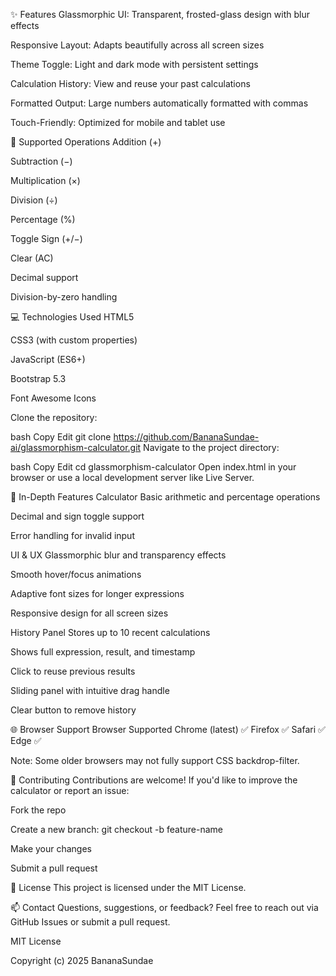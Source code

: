 ✨ Features
Glassmorphic UI: Transparent, frosted-glass design with blur effects

Responsive Layout: Adapts beautifully across all screen sizes

Theme Toggle: Light and dark mode with persistent settings

Calculation History: View and reuse your past calculations

Formatted Output: Large numbers automatically formatted with commas

Touch-Friendly: Optimized for mobile and tablet use

🧮 Supported Operations
Addition (+)

Subtraction (−)

Multiplication (×)

Division (÷)

Percentage (%)

Toggle Sign (+/−)

Clear (AC)

Decimal support

Division-by-zero handling

💻 Technologies Used
HTML5

CSS3 (with custom properties)

JavaScript (ES6+)

Bootstrap 5.3

Font Awesome Icons

Clone the repository:

bash
Copy
Edit
git clone https://github.com/BananaSundae-ai/glassmorphism-calculator.git
Navigate to the project directory:

bash
Copy
Edit
cd glassmorphism-calculator
Open index.html in your browser or use a local development server like Live Server.

📜 In-Depth Features
Calculator
Basic arithmetic and percentage operations

Decimal and sign toggle support

Error handling for invalid input

UI & UX
Glassmorphic blur and transparency effects

Smooth hover/focus animations

Adaptive font sizes for longer expressions

Responsive design for all screen sizes

History Panel
Stores up to 10 recent calculations

Shows full expression, result, and timestamp

Click to reuse previous results

Sliding panel with intuitive drag handle

Clear button to remove history

🌐 Browser Support
Browser	Supported
Chrome (latest)	✅
Firefox	✅
Safari	✅
Edge	✅

Note: Some older browsers may not fully support CSS backdrop-filter.

🤝 Contributing
Contributions are welcome! If you'd like to improve the calculator or report an issue:

Fork the repo

Create a new branch: git checkout -b feature-name

Make your changes

Submit a pull request

📄 License
This project is licensed under the MIT License.

📫 Contact
Questions, suggestions, or feedback? Feel free to reach out via GitHub Issues or submit a pull request.

MIT License

Copyright (c) 2025 BananaSundae
